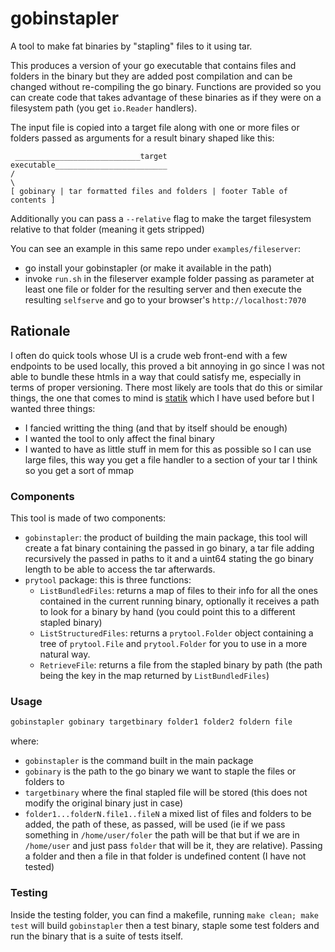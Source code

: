 # gobinstapler

A tool to make fat binaries by "stapling" files to it using tar.

This produces a version of your go executable that contains files and folders in the binary but they are added post compilation and can be changed without re-compiling the go binary. Functions are provided so you can create code that takes advantage of these binaries as if they were on a filesystem path (you get `io.Reader` handlers).

The input file is copied into a target file along with one or more files or folders passed as arguments for a result binary shaped like this:

```
 ____________________________target executable_________________________
/                                                                       \
[ gobinary | tar formatted files and folders | footer Table of contents ]
```

Additionally you can pass a `--relative` flag to make the target filesystem relative to that folder (meaning it gets stripped)

You can see an example in this same repo under `examples/fileserver`:
* go install your gobinstapler (or make it available in the path)
* invoke `run.sh`  in the fileserver example folder passing as parameter at least one file or folder for the resulting server and then execute the resulting `selfserve` and go to your browser's `http://localhost:7070`


## Rationale

I often do quick tools whose UI is a crude web front-end with a few endpoints to be used locally, this proved a bit annoying in go since I was not able to bundle these htmls in a way that could satisfy me, especially in terms of proper versioning.
There most likely are tools that do this or similar things, the one that comes to mind is [statik](https://github.com/rakyll/statik) which I have used before but I wanted three things:
* I fancied writting the thing (and that by itself should be enough)
* I wanted the tool to only affect the final binary
* I wanted to have as little stuff in mem for this as possible so I can use large files, this way you get a file handler to a section of your tar I think so you get a sort of mmap

### Components

This tool is made of two components:

* `gobinstapler`: the product of building the main package, this tool will create a fat binary containing the passed in go binary, a tar file adding recursively the passed in paths to it and a uint64 stating the go binary length to be able to access the tar afterwards.
* `prytool` package: this is three functions:
    * `ListBundledFiles`: returns a map of files to their info for all the ones contained in the current running binary, optionally it receives a path to look for a binary by hand (you could point this to a different stapled binary)
    * `ListStructuredFiles`: returns a `prytool.Folder` object containing a tree of `prytool.File` and `prytool.Folder` for you to use in a more natural way.
    * `RetrieveFile`: returns a file from the stapled binary by path (the path being the key in the map returned by `ListBundledFiles`)

### Usage 

```bash
gobinstapler gobinary targetbinary folder1 folder2 foldern file
```

where:

* `gobinstapler` is the command built in the main package
* `gobinary` is the path to the go binary we want to staple the files or folders to
* `targetbinary` where the final stapled file will be stored (this does not modify the original binary just in case)
* `folder1...folderN.file1..fileN` a mixed list of files and folders to be added, the path of these, as passed, will be used (ie if we pass something in `/home/user/foler` the path will be that but if we are in `/home/user` and just pass `folder` that will be it, they are relative). Passing a folder and then a file in that folder is undefined content (I have not tested)

### Testing

Inside the testing folder, you can find a makefile, running `make clean; make test` will build `gobinstapler` then a test binary, staple some test folders and run the binary that is a suite of tests itself.

